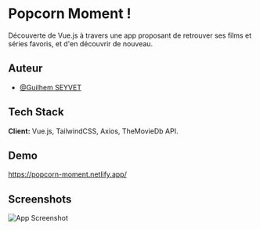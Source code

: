 # Popcorn Moment !

Découverte de Vue.js à travers une app proposant de retrouver ses films et séries favoris, et d'en découvrir de nouveau.





## Auteur

- [@Guilhem SEYVET](https://www.github.com/guilhemcv)


## Tech Stack

**Client:** Vue.js, TailwindCSS, Axios, TheMovieDb API.



## Demo

https://popcorn-moment.netlify.app/

## Screenshots

![App Screenshot](https://i.ibb.co/RPSx6WT/accueil.gif)
